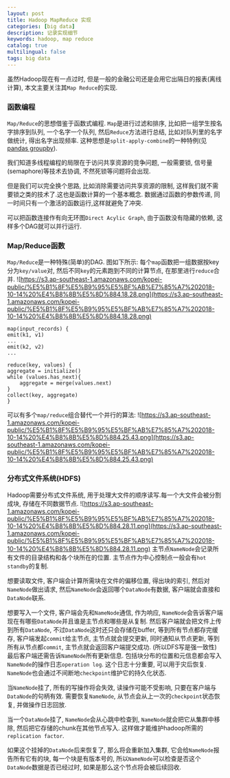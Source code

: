```yaml
---
layout: post
title: Hadoop MapReduce 实现
categories: [big data]
description: 记录实现细节
keywords: hadoop, map reduce
catalog: true
multilingual: false
tags: big data
---
```


虽然Hadoop现在有一点过时, 但是一般的金融公司还是会用它出隔日的报表(离线计算), 本文主要关注其`Map Reduce`的实现.

### 函数编程
`Map/Reduce`的思想借鉴于函数式编程. `Map`是进行过滤和排序, 比如把一组学生按名字排序到队列, 一个名字一个队列, 然后`Reduce`方法进行总结, 比如对队列里的名字做统计, 得出名字出现频率. 这种思想是`split-apply-combine`的一种特例(见[pandas groupby](https://www.kopei.top/2018/08/31/pandas/)).

我们知道多线程编程的局限在于访问共享资源的竞争问题, 一般需要锁, 信号量(semaphore)等技术去协调, 不然死锁等问题将会出现.

但是我们可以完全换个思路, 比如消除需要访问共享资源的限制, 这样我们就不需要锁之类的技术了.这也是函数计算的一个基本概念. 数据通过函数的参数传递, 同一时间只有一个激活的函数运行,这样就避免了冲突.

可以把函数连接作有向无环图`Direct Acylic Graph`, 由于函数没有隐藏的依赖, 这样多个DAG就可以并行运行.

### Map/Reduce函数
`Map/Reduce`是一种特殊(简单)的DAG. 图如下所示: 每个`map`函数把一组数据按key分为`key/value`对, 然后不同`key`的元素跑到不同的计算节点, 在那里进行`reduce`合并.
![https://s3.ap-southeast-1.amazonaws.com/kopei-public/%E5%B1%8F%E5%B9%95%E5%BF%AB%E7%85%A7%202018-10-14%20%E4%B8%8B%E5%8D%884.18.28.png](https://s3.ap-southeast-1.amazonaws.com/kopei-public/%E5%B1%8F%E5%B9%95%E5%BF%AB%E7%85%A7%202018-10-14%20%E4%B8%8B%E5%8D%884.18.28.png)
``` 
map(input_records) {
emit(k1, v1)
...
emit(k2, v2)
...
```
```
reduce(key, values) {
aggregate = initialize()
while (values.has_next){
    aggregate = merge(values.next)
}
collect(key, aggregate)
}
```
可以有多个`map/reduce`组合替代一个并行的算法:
![https://s3.ap-southeast-1.amazonaws.com/kopei-public/%E5%B1%8F%E5%B9%95%E5%BF%AB%E7%85%A7%202018-10-14%20%E4%B8%8B%E5%8D%884.25.43.png](https://s3.ap-southeast-1.amazonaws.com/kopei-public/%E5%B1%8F%E5%B9%95%E5%BF%AB%E7%85%A7%202018-10-14%20%E4%B8%8B%E5%8D%884.25.43.png)

### 分布式文件系统(HDFS)
Hadoop需要分布式文件系统, 用于处理大文件的顺序读写.每一个大文件会被分割成块, 存储在不同数据节点.
![https://s3.ap-southeast-1.amazonaws.com/kopei-public/%E5%B1%8F%E5%B9%95%E5%BF%AB%E7%85%A7%202018-10-14%20%E4%B8%8B%E5%8D%884.28.11.png](https://s3.ap-southeast-1.amazonaws.com/kopei-public/%E5%B1%8F%E5%B9%95%E5%BF%AB%E7%85%A7%202018-10-14%20%E4%B8%8B%E5%8D%884.28.11.png)
主节点`NameNode`会记录所有文件的目录结构和各个块所在的位置. 主节点作为中心控制点一般会有`hot standby`的复制.

想要读取文件, 客户端会计算所需块在文件的偏移位置, 得出块的索引, 然后对`NameNode`做出请求, 然后`NameNode`会返回哪个`DataNode`有数据, 客户端就会直接和`DataNode`联系.

想要写入一个文件, 客户端会先和`NameNode`通信, 作为响应, `NameNode`会告诉客户端现在有哪些`DataNode`并且谁是主节点和哪些是从复制. 然后客户端就会把文件上传到所有`DataNode`, 不过`DataNode`这时还只会存储在buffer, 等到所有节点都存完缓存, 客户端发起`commit`给主节点, 主节点就会提交更新, 同时通知从节点更新, 等到所有从节点都`commit`, 主节点就会返回客户端提交成功. (所以DFS写是强一致性) 最后客户端还需告诉`NameNode`所有更新信息. 包括块分布的位置和元信息都会写入`NameNode`的操作日志`operation log`. 这个日志十分重要, 可以用于灾后恢复. `NameNode`也会通过不间断地`checkpoint`维护它的持久化状态.

当`NameNode`挂了, 所有的写操作将会失效, 读操作可能不受影响, 只要在客户端与`DataNode`的句柄有效. 需要恢复`NameNode`, 从节点会从上一次的`checkpoint`状态恢复, 并做操作日志回放.

当一个`DataNode`挂了, `NameNode`会从心跳中检查到, `NameNode`就会把它从集群中移除, 然后把它存储的chunk在其他节点写入. 这样做才能维护hadoop所需的`replication factor`.

如果这个挂掉的`DataNode`后来恢复了, 那么将会重新加入集群, 它会给`NameNode`报告所有它有的块, 每一个块是有版本号的, 所以`NameNode`可以检查是否这个`DataNode`数据是否已经过时, 如果是那么这个节点将会被后续回收.


